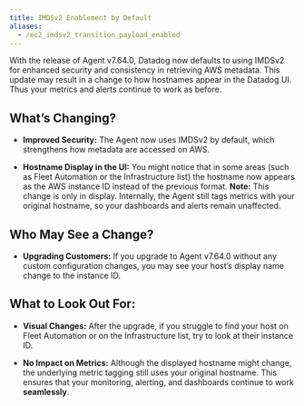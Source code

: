 ```yaml
---
title: IMDSv2 Enablement by Default
aliases:
  - /ec2_imdsv2_transition_payload_enabled
---
```



With the release of Agent v7.64.0, Datadog now defaults to using IMDSv2 for enhanced security and consistency in retrieving AWS metadata. This update may result in a change to how hostnames appear in the Datadog UI. Thus your metrics and alerts continue to work as before.

## What’s Changing?

- **Improved Security:**
  The Agent now uses IMDSv2 by default, which strengthens how metadata are accessed on AWS.

- **Hostname Display in the UI:**
  You might notice that in some areas (such as Fleet Automation or the Infrastructure list) the hostname now appears as the AWS instance ID instead of the previous format.
  **Note:** This change is only in display. Internally, the Agent still tags metrics with your original hostname, so your dashboards and alerts remain unaffected.

## Who May See a Change?

- **Upgrading Customers:**
  If you upgrade to Agent v7.64.0 without any custom configuration changes, you may see your host’s display name change to the instance ID.

## What to Look Out For:

- **Visual Changes:**
  After the upgrade, if you struggle to find your host on Fleet Automation or on the Infrastructure list, try to look at their instance ID.

- **No Impact on Metrics:**
  Although the displayed hostname might change, the underlying metric tagging still uses your original hostname. This ensures that your monitoring, alerting, and dashboards continue to work **seamlessly**.
